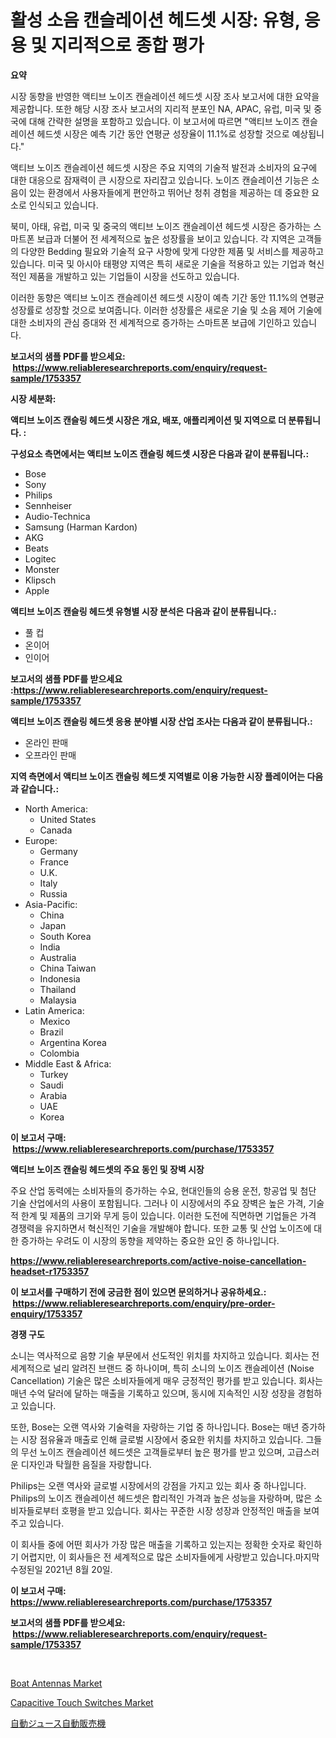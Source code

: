 <p><h1>활성 소음 캔슬레이션 헤드셋 시장: 유형, 응용 및 지리적으로 종합 평가</h1></p><p><strong>요약</strong></p>
<p><p>시장 동향을 반영한 액티브 노이즈 캔슬레이션 헤드셋 시장 조사 보고서에 대한 요약을 제공합니다. 또한 해당 시장 조사 보고서의 지리적 분포인 NA, APAC, 유럽, 미국 및 중국에 대해 간략한 설명을 포함하고 있습니다. 이 보고서에 따르면 "액티브 노이즈 캔슬레이션 헤드셋 시장은 예측 기간 동안 연평균 성장율이 11.1%로 성장할 것으로 예상됩니다."</p><p>액티브 노이즈 캔슬레이션 헤드셋 시장은 주요 지역의 기술적 발전과 소비자의 요구에 대한 대응으로 잠재력이 큰 시장으로 자리잡고 있습니다. 노이즈 캔슬레이션 기능은 소음이 있는 환경에서 사용자들에게 편안하고 뛰어난 청취 경험을 제공하는 데 중요한 요소로 인식되고 있습니다.</p><p>북미, 아태, 유럽, 미국 및 중국의 액티브 노이즈 캔슬레이션 헤드셋 시장은 증가하는 스마트폰 보급과 더불어 전 세계적으로 높은 성장률을 보이고 있습니다. 각 지역은 고객들의 다양한 Bedding 필요와 기술적 요구 사항에 맞게 다양한 제품 및 서비스를 제공하고 있습니다. 미국 및 아시아 태평양 지역은 특히 새로운 기술을 적용하고 있는 기업과 혁신적인 제품을 개발하고 있는 기업들이 시장을 선도하고 있습니다.</p><p>이러한 동향은 액티브 노이즈 캔슬레이션 헤드셋 시장이 예측 기간 동안 11.1%의 연평균 성장률로 성장할 것으로 보여줍니다. 이러한 성장률은 새로운 기술 및 소음 제어 기술에 대한 소비자의 관심 증대와 전 세계적으로 증가하는 스마트폰 보급에 기인하고 있습니다.</p></p>
<p><strong>보고서의 샘플 PDF를 받으세요: &nbsp;<a href="https://www.reliableresearchreports.com/enquiry/request-sample/1753357">https://www.reliableresearchreports.com/enquiry/request-sample/1753357</a></strong></p>
<p><strong>시장 세분화:</strong></p>
<p><strong> 액티브 노이즈 캔슬링 헤드셋 시장은 개요, 배포, 애플리케이션 및 지역으로 더 분류됩니다. :</strong></p>
<p><strong>구성요소 측면에서는 액티브 노이즈 캔슬링 헤드셋 시장은 다음과 같이 분류됩니다.:</strong></p>
<p><ul><li>Bose</li><li>Sony</li><li>Philips</li><li>Sennheiser</li><li>Audio-Technica</li><li>Samsung (Harman Kardon)</li><li>AKG</li><li>Beats</li><li>Logitec</li><li>Monster</li><li>Klipsch</li><li>Apple</li></ul></p>
<p><strong> 액티브 노이즈 캔슬링 헤드셋 유형별 시장 분석은 다음과 같이 분류됩니다.:</strong></p>
<p><ul><li>풀 컵</li><li>온이어</li><li>인이어</li></ul></p>
<p><strong>보고서의 샘플 PDF를 받으세요 :<a href="https://www.reliableresearchreports.com/enquiry/request-sample/1753357">https://www.reliableresearchreports.com/enquiry/request-sample/1753357</a></strong></p>
<p><strong> 액티브 노이즈 캔슬링 헤드셋 응용 분야별 시장 산업 조사는 다음과 같이 분류됩니다.:</strong></p>
<p><ul><li>온라인 판매</li><li>오프라인 판매</li></ul></p>
<p><strong>지역 측면에서 액티브 노이즈 캔슬링 헤드셋 지역별로 이용 가능한 시장 플레이어는 다음과 같습니다.:</strong></p>
<p><ul>
    <li>
        North America:
        <ul>
            <li>United States</li>
            <li>Canada</li>
        </ul>
    </li>
    <li>
        Europe:
        <ul>
            <li>Germany</li>
            <li>France</li>
            <li>U.K.</li>
            <li>Italy</li>
            <li>Russia</li>
        </ul>
    </li>
    <li>
        Asia-Pacific:
        <ul>
            <li>China</li>
            <li>Japan</li>
            <li>South Korea</li>
            <li>India</li>
            <li>Australia</li>
            <li>China Taiwan</li>
            <li>Indonesia</li>
            <li>Thailand</li>
            <li>Malaysia</li>
        </ul>
    </li>
    <li>
        Latin America:
        <ul>
            <li>Mexico</li>
            <li>Brazil</li>
            <li>Argentina Korea</li>
            <li>Colombia</li>
        </ul>
    </li>
    <li>
        Middle East & Africa:
        <ul>
            <li>Turkey</li>
            <li>Saudi</li>
            <li>Arabia</li>
            <li>UAE</li>
            <li>Korea</li>
        </ul>
    </li>
    </ul></p>
<p><strong>이 보고서 구매: &nbsp;<a href="https://www.reliableresearchreports.com/purchase/1753357">https://www.reliableresearchreports.com/purchase/1753357</a></strong></p>
<p><strong>액티브 노이즈 캔슬링 헤드셋의 주요 동인 및 장벽 시장</strong></p>
<p><p>주요 산업 동력에는 소비자들의 증가하는 수요, 현대인들의 승용 운전, 항공업 및 첨단 기술 산업에서의 사용이 포함됩니다. 그러나 이 시장에서의 주요 장벽은 높은 가격, 기술적 한계 및 제품의 크기와 무게 등이 있습니다. 이러한 도전에 직면하면 기업들은 가격 경쟁력을 유지하면서 혁신적인 기술을 개발해야 합니다. 또한 교통 및 산업 노이즈에 대한 증가하는 우려도 이 시장의 동향을 제약하는 중요한 요인 중 하나입니다.</p></p>
<p><strong><a href="https://www.reliableresearchreports.com/active-noise-cancellation-headset-r1753357">https://www.reliableresearchreports.com/active-noise-cancellation-headset-r1753357</a></strong></p>
<p><strong>이 보고서를 구매하기 전에 궁금한 점이 있으면 문의하거나 공유하세요.: &nbsp;<a href="https://www.reliableresearchreports.com/enquiry/pre-order-enquiry/1753357">https://www.reliableresearchreports.com/enquiry/pre-order-enquiry/1753357</a></strong></p>
<p><strong>경쟁 구도</strong></p>
<p><p>소니는 역사적으로 음향 기술 부문에서 선도적인 위치를 차지하고 있습니다. 회사는 전 세계적으로 널리 알려진 브랜드 중 하나이며, 특히 소니의 노이즈 캔슬레이션 (Noise Cancellation) 기술은 많은 소비자들에게 매우 긍정적인 평가를 받고 있습니다. 회사는 매년 수억 달러에 달하는 매출을 기록하고 있으며, 동시에 지속적인 시장 성장을 경험하고 있습니다.</p><p>또한, Bose는 오랜 역사와 기술력을 자랑하는 기업 중 하나입니다. Bose는 매년 증가하는 시장 점유율과 매출로 인해 글로벌 시장에서 중요한 위치를 차지하고 있습니다. 그들의 무선 노이즈 캔슬레이션 헤드셋은 고객들로부터 높은 평가를 받고 있으며, 고급스러운 디자인과 탁월한 음질을 자랑합니다.</p><p>Philips는 오랜 역사와 글로벌 시장에서의 강점을 가지고 있는 회사 중 하나입니다. Philips의 노이즈 캔슬레이션 헤드셋은 합리적인 가격과 높은 성능을 자랑하며, 많은 소비자들로부터 호평을 받고 있습니다. 회사는 꾸준한 시장 성장과 안정적인 매출을 보여주고 있습니다.</p><p>이 회사들 중에 어떤 회사가 가장 많은 매출을 기록하고 있는지는 정확한 숫자로 확인하기 어렵지만, 이 회사들은 전 세계적으로 많은 소비자들에게 사랑받고 있습니다.마지막 수정된일 2021년 8월 20일.</p></p>
<p><strong>이 보고서 구매: &nbsp; <a href="https://www.reliableresearchreports.com/purchase/1753357">https://www.reliableresearchreports.com/purchase/1753357</a></strong></p>
<p><strong>보고서의 샘플 PDF를 받으세요: &nbsp;<a href="https://www.reliableresearchreports.com/enquiry/request-sample/1753357">https://www.reliableresearchreports.com/enquiry/request-sample/1753357</a></strong><strong></strong></p>
<p>&nbsp;</p>
<p><p><a href="https://view.publitas.com/reportprime-1/boat-antennas-market-analysis-its-cagr-market-segmentation-and-global-industry-overview/">Boat Antennas Market</a></p><p><a href="https://view.publitas.com/reportprime-1/capacitive-touch-switches-market-size-reveals-the-best-marketing-channels-in-global-industry/">Capacitive Touch Switches Market</a></p><p><a href="https://github.com/nemesis2824/Market-Research-Report-List-1/blob/main/401759028110.md">自動ジュース自動販売機</a></p></p>
